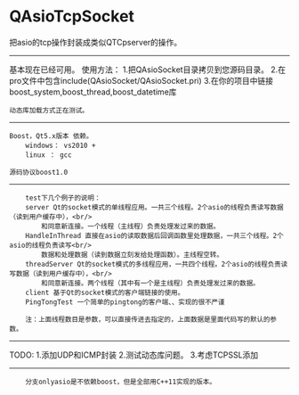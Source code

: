 # QAsioTcpSocket
把asio的tcp操作封装成类似QTCpserver的操作。

*********
基本现在已经可用。
使用方法：
    1.把QAsioSocket目录拷贝到您源码目录。
    2.在pro文件中包含include(QAsioSocket/QAsioSocket.pri)
    3.在你的项目中链接boost_system,boost_thread,boost_datetime库

    动态库加载方式正在测试。
    
**************************************
    Boost，Qt5.x版本 依赖。
        windows： vs2010 +
        linux ： gcc

    源码协议boost1.0

***************************************

        test下几个例子的说明：
        server Qt的socket模式的单线程应用。一共三个线程。2个asio的线程负责读写数据（读到用户缓存中），<br/>
            和同意新连接。一个线程（主线程）负责处理发过来的数据。
        HandleInThread 直接在asio的读取数据后回调函数里处理数据，一共三个线程。2个asio的线程负责读写<br/>
            数据和处理数据（读到数据立刻发给处理函数）。主线程空转。
        threadServer Qt的socket模式的多线程应用，一共四个线程。2个asio的线程负责读写数据（读到用户缓存中），<br/>
            和同意新连接。两个线程（其中有一个是主线程）负责处理发过来的数据。
        client 基于Qt的socket模式的客户端链接的使用。
        PingTongTest 一个简单的pingtong的客户端、、实现的很不严谨
        
        注：上面线程数目是参数，可以直接传进去指定的，上面数据是里面代码写的默认的参数。
        
************************************
TODO:
1.添加UDP和ICMP封装
2.测试动态库问题。
3.考虑TCPSSL添加
        
*************************************************
        分支onlyasio是不依赖boost，但是全部用C++11实现的版本。